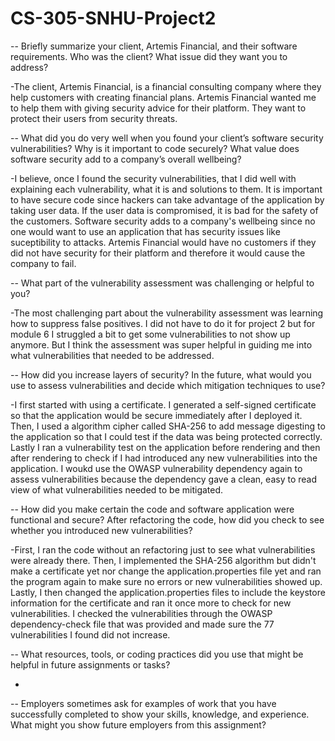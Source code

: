 # CS-305-SNHU-Project2

-- Briefly summarize your client, Artemis Financial, and their software requirements. Who was the client? What issue did they want you to address?

-The client, Artemis Financial, is a financial consulting company where they help customers with creating financial plans. Artemis Financial wanted me to help them with giving security advice for their platform. They want to protect their users from security threats.

-- What did you do very well when you found your client’s software security vulnerabilities? Why is it important to code securely? What value does software security add to a company’s overall wellbeing?

-I believe, once I found the security vulnerabilities, that I did well with explaining each vulnerability, what it is and solutions to them. It is important to have secure code since hackers can take advantage of the application by taking user data. If the user data is compromised, it is bad for the safety of the customers. Software security adds to a company's wellbeing since no one would want to use an application that has security issues like suceptibility to attacks. Artemis Financial would have no customers if they did not have security for their platform and therefore it would cause the company to fail. 

-- What part of the vulnerability assessment was challenging or helpful to you?

-The most challenging part about the vulnerability assessment was learning how to suppress false positives. I did not have to do it for project 2 but for module 6 I struggled a bit to get some vulnerabilities to not show up anymore. But I think the assessment was super helpful in guiding me into what vulnerabilities that needed to be addressed. 

-- How did you increase layers of security? In the future, what would you use to assess vulnerabilities and decide which mitigation techniques to use?

-I first started with using a certificate. I generated a self-signed certificate so that the application would be secure immediately after I deployed it. Then, I used a algorithm cipher called SHA-256 to add message digesting to the application so that I could test if the data was being protected correctly. Lastly I ran a vulnerability test on the application before rendering and then after rendering to check if I had introduced any new vulnerabilities into the application. I woukd use the OWASP vulnerability dependency again to assess vulnerabilities because the dependency gave a clean, easy to read view of what vulnerabilities needed to be mitigated. 

-- How did you make certain the code and software application were functional and secure? After refactoring the code, how did you check to see whether you introduced new vulnerabilities?

-First, I ran the code without an refactoring just to see what vulnerabilities were already there. Then, I implemented the SHA-256 algorithm but didn't make a certificate yet nor change the application.properties file yet and ran the program again to make sure no errors or new vulnerabilities showed up. Lastly, I then changed the application.properties files to include the keystore information for the certificate and ran it once more to check for new vulnerabilities. I checked the vulnerabilities through the OWASP dependency-check file that was provided and made sure the 77 vulnerabilities I found did not increase.

-- What resources, tools, or coding practices did you use that might be helpful in future assignments or tasks?

-

-- Employers sometimes ask for examples of work that you have successfully completed to show your skills, knowledge, and experience. What might you show future employers from this assignment?
